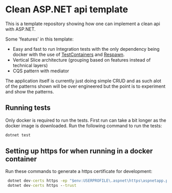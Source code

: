 # Clean ASP.NET api template
This is a template repository showing how one can implement a clean api with ASP.NET.

Some 'features' in this template:
- Easy and fast to run Integration tests with the only dependency being docker with the use of [TestContainers](https://dotnet.testcontainers.org/) and [Respawn](https://github.com/jbogard/Respawn). 
- Vertical Slice architecture (grouping based on features instead of technical layers)
- CQS pattern with mediator

The application itself is currently just doing simple CRUD and as such alot of the patterns shown will be over engineered but the point is to experiment and show the patterns.

## Running tests

Only docker is required to run the tests. First run can take a bit longer as the docker image is downloaded.
Run the following command to run the tests:

```cmd
dotnet test
```


## Setting up https for when running in a docker container

Run these commands to generate a https certificate for development:

```cmd
 dotnet dev-certs https -ep "$env:USERPROFILE\.aspnet\https\aspnetapp.pfx"  -p "password"
 dotnet dev-certs https --trust
```
